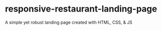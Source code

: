 # responsive-restaurant-landing-page
A simple yet robust landing page created with HTML, CSS, &amp; JS

